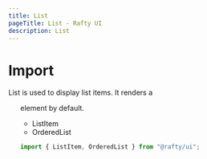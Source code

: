 ```yaml
---
title: List
pageTitle: List - Rafty UI
description: List
---
```


# Import

List is used to display list items. It renders a <ul> element by default.

- ListItem
- OrderedList

```jsx
import { ListItem, OrderedList } from "@rafty/ui";
```

